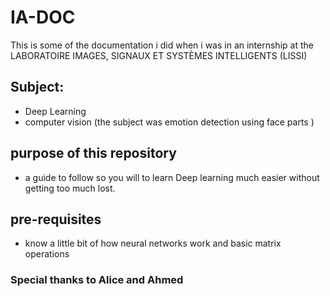 # IA-DOC
This is some of the documentation i did when i was in an internship at the LABORATOIRE IMAGES, SIGNAUX ET SYSTÈMES INTELLIGENTS (LISSI)

## Subject:
- Deep Learning
- computer vision
(the subject was emotion detection using face parts )

## purpose of this repository 
- a guide to follow so you will to learn Deep learning much easier without getting too much lost.
## pre-requisites
- know a little bit of how neural networks work and basic matrix operations

### Special thanks to Alice and Ahmed
